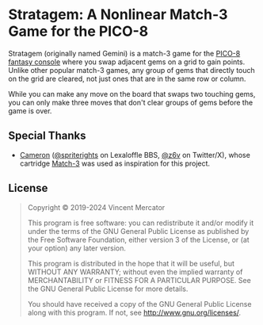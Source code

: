 # Stratagem: A Nonlinear Match-3 Game for the PICO-8

Stratagem (originally named Gemini) is a match-3 game for the
[PICO-8 fantasy console](https://www.lexaloffle.com/pico-8.php) where you swap
adjacent gems on a grid to gain points. Unlike other popular match-3 games, any
group of gems that directly touch on the grid are cleared, not just ones that
are in the same row or column.

While you can make any move on the board that swaps two touching gems, you can
only make three moves that don't clear groups of gems before the game is over.

## Special Thanks

- [Cameron](https://cmrn.io/)
  ([@spriterights](https://www.lexaloffle.com/bbs/?uid=18643) on Lexaloffle BBS,
  [@z6v](https://x.com/z6v) on Twitter/X), whose cartridge
  [Match-3](https://www.lexaloffle.com/bbs/?pid=42523) was used as inspiration
  for this project.

## License

> Copyright © 2019-2024 Vincent Mercator
>
> This program is free software: you can redistribute it and/or modify it under
> the terms of the GNU General Public License as published by the Free Software
> Foundation, either version 3 of the License, or (at your option) any later
> version.
>
> This program is distributed in the hope that it will be useful, but WITHOUT
> ANY WARRANTY; without even the implied warranty of MERCHANTABILITY or FITNESS
> FOR A PARTICULAR PURPOSE. See the GNU General Public License for more details.
>
> You should have received a copy of the GNU General Public License along with
> this program. If not, see <http://www.gnu.org/licenses/>.

